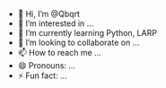 - 👋 Hi, I’m @Qbqrt
- 👀 I’m interested in ...
- 🌱 I’m currently learning Python, LARP
- 💞️ I’m looking to collaborate on ...
- 📫 How to reach me ...
- 😄 Pronouns: ...
- ⚡ Fun fact: ...

<!---
Qbqrt/Qbqrt is a ✨ special ✨ repository because its `README.md` (this file) appears on your GitHub profile.
You can click the Preview link to take a look at your changes.
--->
